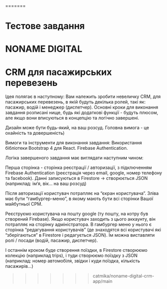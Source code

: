 =======

# Тестове завдання

# NONAME DIGITAL

# CRM для пасажирських перевезень

Ідея полягає в наступному:
Вам належить зробити невеличку CRM, для пасажирських перевезень, в якій будуть декілька ролей, такі як: пасажир, водій і менеджер (диспетчер).
Основні кроки для виконання завдання розписані нище, будь які додаткові функції - будуть плюсом, але якщо вони вписуються в концепцію та логічно завершені.

Дизайн може бути будь-який, на ваш розсуд. Головна вимога - це охайність та довершеність)

Вимоги та інструменти для виконання завдання:
Використання бібліотеки Bootstrap 4 для React.
Firebase Authentication.

Логіка завершеного завдання має виглядати наступним чином:

Перша сторінка - сторінка реєстрації / авторизації, з підключенням Firebase Authentication (реєстрація через email, google, номер телефону та facebook). Данні записуються в Firestore -> створюється JSON (наприклад: ім’я, вік… на ваш розсуд)

Після авторизації користувач потрапляє на “єкран користувача”.
Зліва має бути “гамбургер-меню”, в якому мають бути всі сторінки Вашої майбутньої СРМ.

Реєструємо користувача на пошту google (ту пошту, на котру був створений Firebase). Якщо користувач заходить з цього аккаунту, він потрапляє на сторінку адміністратора.
В гамбургер меню у нього є сторінка “редагування користувачів” (де знаходятся всі користувачі які “зберігаються” в Firestore і редагується JSON). Їм можна виставляти ролі / посади (водій, пасажир, диспетчер).

І останнім кроком буде створення поїздки,
в Firestore створюємо колекцію (наприклад trips), і туди створюємо поїздку з JSON (наприклад: номер автомобіля, звідки і куди поїздка, кількість пасажирів…)

> > > > > > > catmika/noname-digital-crm-app/main

